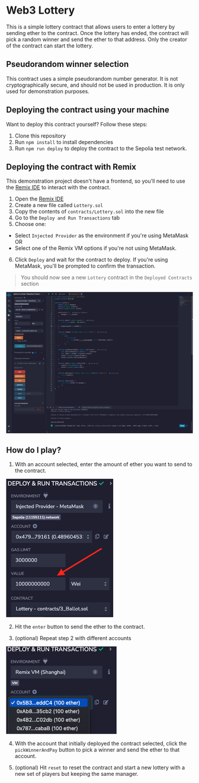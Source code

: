 # Web3 Lottery

This is a simple lottery contract that allows users to enter a lottery by sending ether to the contract. Once the lottery has ended, the contract will pick a random winner and send the ether to that address. Only the creator of the contract can start the lottery.

## Pseudorandom winner selection

This contract uses a simple pseudorandom number generator. It is not cryptographically secure, and should not be used in production. It is only used for demonstration purposes.

## Deploying the contract using your machine

Want to deploy this contract yourself? Follow these steps:

1. Clone this repository
2. Run `npm install` to install dependencies
3. Run `npm run deploy` to deploy the contract to the Sepolia test network.

## Deploying the contract with Remix

This demonstration project doesn't have a frontend, so you'll need to use the [Remix IDE](https://remix.ethereum.org) to interact with the contract.

1. Open the [Remix IDE](https://remix.ethereum.org)
2. Create a new file called `Lottery.sol`
3. Copy the contents of `contracts/Lottery.sol` into the new file
4. Go to the `Deploy and Run Transactions` tab
5. Choose one:

- Select `Injected Provider` as the environment if you're using MetaMask OR
- Select one of the Remix VM options if you're not using MetaMask.

6. Click `Deploy` and wait for the contract to deploy.
   If you're using MetaMask, you'll be prompted to confirm the transaction.

> You should now see a new `Lottery` contract in the `Deployed Contracts` section

![Deployed contract](./assets/screenshot1.png)

## How do I play?

1. With an account selected, enter the amount of ether you want to send to the contract.

![Select a value](./assets/screenshot2.png)

2. Hit the `enter` button to send the ether to the contract.

3. (optional) Repeat step 2 with different accounts

![Selecting another account](./assets/screenshot3.png)

4. With the account that initially deployed the contract selected, click the `pickWinnerAndPay` button to pick a winner and send the ether to that account.

5. (optional) Hit `reset` to reset the contract and start a new lottery with a new set of players but keeping the same manager.
